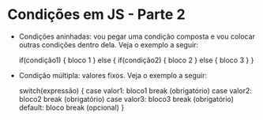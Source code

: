 # Condições em JS - Parte 2
- Condições aninhadas: vou pegar uma condição composta e vou colocar outras condições dentro dela. Veja o exemplo a seguir:
  
  if(condição1) {
    bloco 1
  } else {
    if(condição2) {
        bloco 2
    } else {
        bloco 3
    }
  }

- Condição múltipla: valores fixos. Veja o exemplo a seguir:
  
  switch(expressão) {
    case valor1:
        bloco1
        break (obrigatório)
    case valor2:
        bloco2
        break (obrigatório)
    case valor3:
        bloco3
        break (obrigatório)
    default:
        bloco
        break (opcional)
  }